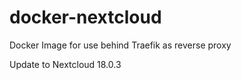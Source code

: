 # docker-nextcloud
Docker Image for use behind Traefik as reverse proxy

Update to Nextcloud 18.0.3

